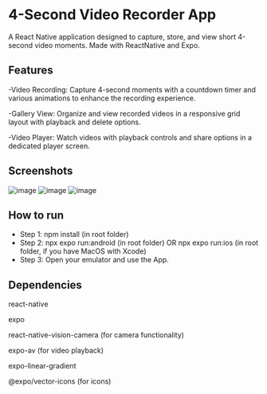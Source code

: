 # 4-Second Video Recorder App
A React Native application designed to capture, store, and view short 4-second video moments. Made with ReactNative and Expo.

## Features
-Video Recording: Capture 4-second moments with a countdown timer and various animations to enhance the recording experience.

-Gallery View: Organize and view recorded videos in a responsive grid layout with playback and delete options.

-Video Player: Watch videos with playback controls and share options in a dedicated player screen.

## Screenshots
![image](https://github.com/user-attachments/assets/619183bf-d4b8-4a32-b157-d02980856a60)
![image](https://github.com/user-attachments/assets/50537b89-38d2-4588-8b49-01a328ceefa2)
![image](https://github.com/user-attachments/assets/d73eadec-7509-4dbb-8caa-35b14b29180e)

## How to run

- Step 1: npm install (in root folder)
- Step 2: npx expo run:android (in root folder) OR npx expo run:ios (in root folder, if you have MacOS with Xcode)
- Step 3: Open your emulator and use the App.

## Dependencies
react-native

expo

react-native-vision-camera (for camera functionality)

expo-av (for video playback)

expo-linear-gradient

@expo/vector-icons (for icons)
